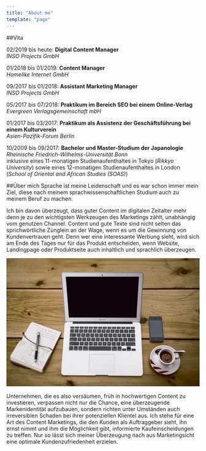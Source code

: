 ```yaml
---
title: "About me"
template: "page"
---
```


##Vita

02/2019 bis heute: **Digital Content Manager**  
*INSO Projects GmbH*

01/2018 bis 01/2019: **Content Manager**  
*Homelike Internet GmbH*

09/2017 bis 01/2018: **Assistant Marketing Manager**  
*INSO Projects GmbH*

05/2017 bis 07/2018: **Praktikum im Bereich SEO bei einem Online-Verlag**  
*Evergreen Verlagsgemeinschaft mbH*

01/2017 bis 03/2017: **Praktikum als Assistenz der Geschäftsführung bei einem Kulturverein**  
*Asien-Pazifik-Forum Berlin*

10/2009 bis 09/2017: **Bachelor und Master-Studium der Japanologie**  
*Rheinische Friedrich-Wilhelms-Universität Bonn*  
inklusive eines 11-monatigen Studienaufenthaltes in Tokyo (*Rikkyo University*) sowie eines 12-monatigen Studienaufenthaltes in London (*School of Oriental and African Studies (SOAS)*)

##Über mich
Sprache ist meine Leidenschaft und es war schon immer mein Ziel, diese nach meinem sprachwissenschaftlichen Studium auch zu meinem Beruf zu machen.

Ich bin davon überzeugt, dass guter Content im digitalen Zeitalter mehr denn je zu den wichtigsten Werkzeugen des Marketings zählt, unabhängig vom genutzen Channel. Content und gute Texte sind nicht selten das sprichwörtliche Zünglein an der Wage, wenn es um die Gewinnung von Kundenvertrauen geht. Denn wer eine interessante Werbung sieht, wird sich am Ende des Tages nur für das Produkt entscheiden, wenn Website, Landingpage oder Produktseite auch inhaltlich und sprachlich überzeugen.

![Content-Erstellung](/media/content-marketing.jpg)


Unternehmen, die es also versäumen, früh in hochwertigen Content zu investieren, verpassen nicht nur die Chance, eine überzeugende Markenidentität aufzubauen, sondern richten unter Umständen auch irreversiblen Schaden bei ihrer potenziellen Klientel aus. Ich stehe für eine Art des Content Marketings, die den Kunden als Auftraggeber sieht, ihn ernst nimmt und ihm die Möglichkeit gibt, informierte Kaufeinscheidungen zu treffen. Nur so lässt sich meiner Überzeugung nach aus Marketingsicht eine optimale Kundenzufriedenheit erzielen.
